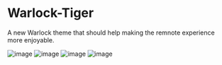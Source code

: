 # Warlock-Tiger
A new Warlock theme that should help making the remnote experience more enjoyable. 

![image](https://github.com/AkiraTheSquid/Warlock-Tiger/assets/87283170/26b751f5-73ec-40df-a3f1-0c1b6671a7a5)
![image](https://github.com/AkiraTheSquid/Warlock-Tiger/assets/87283170/bc36660e-5221-4305-a090-ef7217a94dea)
![image](https://github.com/AkiraTheSquid/Warlock-Tiger/assets/87283170/0af5aad3-2ab6-4dd9-9d6e-587523af971f)
![image](https://github.com/AkiraTheSquid/Warlock-Tiger/assets/87283170/2980f6b4-8bce-4ceb-8bba-a92c0ad40a7f)


